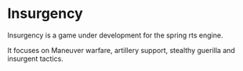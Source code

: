 Insurgency
==========
Insurgency is a game under development for the spring rts engine. 

It focuses on Maneuver warfare, artillery support, stealthy guerilla and insurgent tactics.
